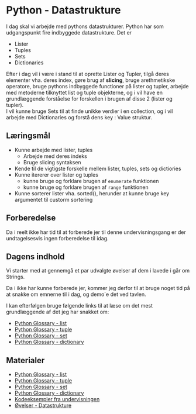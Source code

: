 # Python - Datastrukture

I dag skal vi arbejde med pythons datastrukturer. Python har som udgangspunkt fire indbyggede datastrukture. Det er 
* Lister 
* Tuples 
* Sets 
* Dictionaries

Efter i dag vil i være i stand til at oprette Lister og Tupler, tilgå deres elementer vha. deres index, gøre brug af **slicing**, bruge arethmetikske operatore, bruge pythons indbyggede functioner på lister og tupler, arbejde med metoderne tilknyttet list og tuple objekterne, og i vil have en grundlæggende forståelse for forskellen i brugen af disse 2 (lister og tupler).     
I vil kunne bruge Sets til at finde unikke verdier i en collection, og i vil arbejde med Dictionaries og forstå dens key : Value struktur.

## Læringsmål
- Kunne arbejde med lister, tuples
    - Arbejde med deres indeks
    - Bruge slicing syntaksen
- Kende til de vigtigste forskelle mellem lister, tuples, sets og dictiories
- Kunne itererer over lister og tuples
    - kunne bruge og forklare brugen af `enumerate` funktionen
    - kunne bruge og forklare brugen af `range` funktionen
- Kunne sorterer lister vha. sorted(), herunder at kunne bruge key argumentet til custorm sortering 

## Forberedelse

Da i reelt ikke har tid til at forberede jer til denne undervisningsgang er der undtagelsesvis ingen forberedelse til idag.

## Dagens indhold   
Vi starter med at gennemgå et par udvalgte øvelser af dem i lavede i går om Strings.

Da i ikke har kunne forberede jer, kommer jeg derfor til at bruge noget tid på at snakke om emnerne til i dag, og demo´e det ved tavlen.

I kan efterfølgen bruge følgende links til at læse om det mest grundlæggende af det jeg har snakket om:

* [Python Glossary - list](https://realpython.com/ref/builtin-types/list/)
* [Python Glossary - tuple](https://realpython.com/ref/builtin-types/tuple/)
* [Python Glossary - set](https://realpython.com/ref/builtin-types/set/)
* [Python Glossary - dictionary](https://realpython.com/ref/glossary/dictionary/)

## Materialer
<!-- * [Lists and Tuples in Python](https://realpython.com/python-lists-tuples/)
* [How to Use sorted() and .sort() in Python](https://realpython.com/python-sort/)-->
* [Python Glossary - list](https://realpython.com/ref/builtin-types/list/)
* [Python Glossary - tuple](https://realpython.com/ref/builtin-types/tuple/)
* [Python Glossary - set](https://realpython.com/ref/builtin-types/set/)
* [Python Glossary - dictionary](https://realpython.com/ref/glossary/dictionary/)
* [Kodeeksempler fra undervisningen](kodeeksempler.ipynb)
* [Øvelser - Datastrukture](exercises.md)

